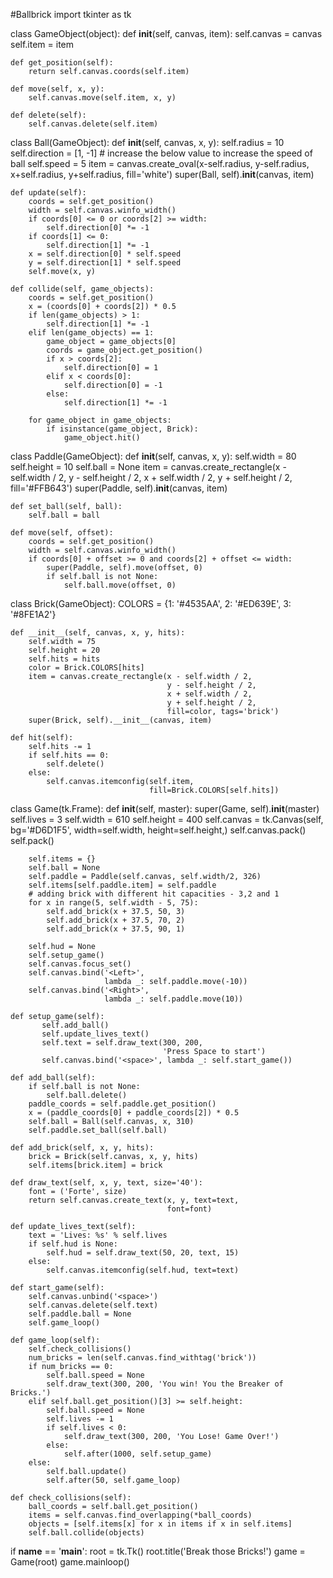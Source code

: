 #Ballbrick
import tkinter as tk


class GameObject(object):
    def __init__(self, canvas, item):
        self.canvas = canvas
        self.item = item

    def get_position(self):
        return self.canvas.coords(self.item)

    def move(self, x, y):
        self.canvas.move(self.item, x, y)

    def delete(self):
        self.canvas.delete(self.item)


class Ball(GameObject):
    def __init__(self, canvas, x, y):
        self.radius = 10
        self.direction = [1, -1]
        # increase the below value to increase the speed of ball
        self.speed = 5
        item = canvas.create_oval(x-self.radius, y-self.radius,
                                  x+self.radius, y+self.radius,
                                  fill='white')
        super(Ball, self).__init__(canvas, item)

    def update(self):
        coords = self.get_position()
        width = self.canvas.winfo_width()
        if coords[0] <= 0 or coords[2] >= width:
            self.direction[0] *= -1
        if coords[1] <= 0:
            self.direction[1] *= -1
        x = self.direction[0] * self.speed
        y = self.direction[1] * self.speed
        self.move(x, y)

    def collide(self, game_objects):
        coords = self.get_position()
        x = (coords[0] + coords[2]) * 0.5
        if len(game_objects) > 1:
            self.direction[1] *= -1
        elif len(game_objects) == 1:
            game_object = game_objects[0]
            coords = game_object.get_position()
            if x > coords[2]:
                self.direction[0] = 1
            elif x < coords[0]:
                self.direction[0] = -1
            else:
                self.direction[1] *= -1

        for game_object in game_objects:
            if isinstance(game_object, Brick):
                game_object.hit()


class Paddle(GameObject):
    def __init__(self, canvas, x, y):
        self.width = 80
        self.height = 10
        self.ball = None
        item = canvas.create_rectangle(x - self.width / 2,
                                       y - self.height / 2,
                                       x + self.width / 2,
                                       y + self.height / 2,
                                       fill='#FFB643')
        super(Paddle, self).__init__(canvas, item)

    def set_ball(self, ball):
        self.ball = ball

    def move(self, offset):
        coords = self.get_position()
        width = self.canvas.winfo_width()
        if coords[0] + offset >= 0 and coords[2] + offset <= width:
            super(Paddle, self).move(offset, 0)
            if self.ball is not None:
                self.ball.move(offset, 0)


class Brick(GameObject):
    COLORS = {1: '#4535AA', 2: '#ED639E', 3: '#8FE1A2'}

    def __init__(self, canvas, x, y, hits):
        self.width = 75
        self.height = 20
        self.hits = hits
        color = Brick.COLORS[hits]
        item = canvas.create_rectangle(x - self.width / 2,
                                       y - self.height / 2,
                                       x + self.width / 2,
                                       y + self.height / 2,
                                       fill=color, tags='brick')
        super(Brick, self).__init__(canvas, item)

    def hit(self):
        self.hits -= 1
        if self.hits == 0:
            self.delete()
        else:
            self.canvas.itemconfig(self.item,
                                   fill=Brick.COLORS[self.hits])


class Game(tk.Frame):
    def __init__(self, master):
        super(Game, self).__init__(master)
        self.lives = 3
        self.width = 610
        self.height = 400
        self.canvas = tk.Canvas(self, bg='#D6D1F5',
                                width=self.width,
                                height=self.height,)
        self.canvas.pack()
        self.pack()

        self.items = {}
        self.ball = None
        self.paddle = Paddle(self.canvas, self.width/2, 326)
        self.items[self.paddle.item] = self.paddle
        # adding brick with different hit capacities - 3,2 and 1
        for x in range(5, self.width - 5, 75):
            self.add_brick(x + 37.5, 50, 3)
            self.add_brick(x + 37.5, 70, 2)
            self.add_brick(x + 37.5, 90, 1)

        self.hud = None
        self.setup_game()
        self.canvas.focus_set()
        self.canvas.bind('<Left>',
                         lambda _: self.paddle.move(-10))
        self.canvas.bind('<Right>',
                         lambda _: self.paddle.move(10))

    def setup_game(self):
           self.add_ball()
           self.update_lives_text()
           self.text = self.draw_text(300, 200,
                                      'Press Space to start')
           self.canvas.bind('<space>', lambda _: self.start_game())

    def add_ball(self):
        if self.ball is not None:
            self.ball.delete()
        paddle_coords = self.paddle.get_position()
        x = (paddle_coords[0] + paddle_coords[2]) * 0.5
        self.ball = Ball(self.canvas, x, 310)
        self.paddle.set_ball(self.ball)

    def add_brick(self, x, y, hits):
        brick = Brick(self.canvas, x, y, hits)
        self.items[brick.item] = brick

    def draw_text(self, x, y, text, size='40'):
        font = ('Forte', size)
        return self.canvas.create_text(x, y, text=text,
                                       font=font)

    def update_lives_text(self):
        text = 'Lives: %s' % self.lives
        if self.hud is None:
            self.hud = self.draw_text(50, 20, text, 15)
        else:
            self.canvas.itemconfig(self.hud, text=text)

    def start_game(self):
        self.canvas.unbind('<space>')
        self.canvas.delete(self.text)
        self.paddle.ball = None
        self.game_loop()

    def game_loop(self):
        self.check_collisions()
        num_bricks = len(self.canvas.find_withtag('brick'))
        if num_bricks == 0: 
            self.ball.speed = None
            self.draw_text(300, 200, 'You win! You the Breaker of Bricks.')
        elif self.ball.get_position()[3] >= self.height: 
            self.ball.speed = None
            self.lives -= 1
            if self.lives < 0:
                self.draw_text(300, 200, 'You Lose! Game Over!')
            else:
                self.after(1000, self.setup_game)
        else:
            self.ball.update()
            self.after(50, self.game_loop)

    def check_collisions(self):
        ball_coords = self.ball.get_position()
        items = self.canvas.find_overlapping(*ball_coords)
        objects = [self.items[x] for x in items if x in self.items]
        self.ball.collide(objects)



if __name__ == '__main__':
    root = tk.Tk()
    root.title('Break those Bricks!')
    game = Game(root)
    game.mainloop()
